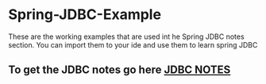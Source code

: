 # Spring-JDBC-Example
These are the working examples that are used int he Spring JDBC notes section.
You can import them to your ide and use them to learn spring JDBC
## To get the JDBC notes go here [JDBC NOTES]()
